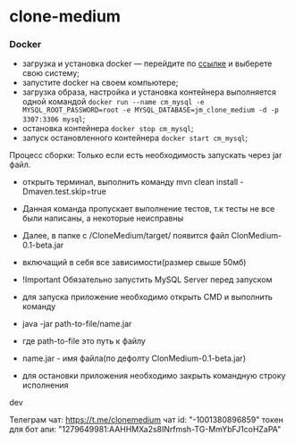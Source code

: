 # clone-medium
### Docker

- загрузка и установка docker — 
    перейдите по [ссылке](https://www.docker.com/get-started) и выберете свою систему;
- запустите docker на своем компьютере;
- загрузка образа, настройка и установка контейнера выполняется одной командой 
`docker run --name cm_mysql -e MYSQL_ROOT_PASSWORD=root -e MYSQL_DATABASE=jm_clone_medium -d -p 3307:3306 mysql`;
- остановка контейнера `docker stop cm_mysql`;
- запуск остановленного контейнера `docker start cm_mysql`;

Процесс сборки: Только если есть необходимость запускать через jar файл. 

- открыть терминал, выполнить команду mvn clean install -Dmaven.test.skip=true

- Данная команда пропускает выполнение тестов, т.к тесты не все  были написаны, а некоторые неисправны

- Далее, в папке с /CloneMedium/target/ появится файл ClonMedium-0.1-beta.jar

- включащий в себя все зависимости(размер свыше 50мб) 

- !Important
  Обязательно запустить MySQL Server перед запуском

- для запуска приложение необходимо открыть CMD и выполнить команду

- java -jar path-to-file/name.jar 

- где path-to-file это путь к файлу

- name.jar - имя файла(по дефолту ClonMedium-0.1-beta.jar)

- для остановки приложения необходимо закрыть командную строку исполнения

 dev
 
Телеграм
чат: https://t.me/clonemedium
чат id: "-1001380896859"
токен для бот апи: "1279649981:AAHHMXa2s8INrfmsh-TG-MmYbFJ1coHZaPA"

